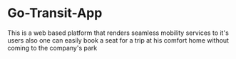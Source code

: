 # Go-Transit-App
This is a web based platform that renders seamless mobility services to it's users also one can easily book a seat for a trip at his comfort home without coming to the company's park
